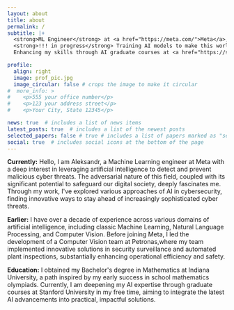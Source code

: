 ```yaml
---
layout: about
title: about
permalink: /
subtitle: |+
  <strong>ML Engineer</strong> at <a href="https://meta.com/">Meta</a>, Malware Platform. <br><br>
  <strong>!!! in progress</strong> Training AI models to make this world better.<br>
  Enhancing my skills through AI graduate courses at <a href="https://stanford.edu">Stanford University</a>. <br>

profile:
  align: right
  image: prof_pic.jpg
  image_circular: false # crops the image to make it circular
#  more_info: >
#    <p>555 your office number</p>
#    <p>123 your address street</p>
#    <p>Your City, State 12345</p>

news: true  # includes a list of news items
latest_posts: true  # includes a list of the newest posts
selected_papers: false # true # includes a list of papers marked as "selected={true}"
social: true  # includes social icons at the bottom of the page
---
```


**Currently:**  Hello, I am Aleksandr, a Machine Learning engineer at Meta with a deep interest in leveraging artificial intelligence to detect and prevent malicious cyber threats. The adversarial nature of this field, coupled with its significant potential to safeguard our digital society, deeply fascinates me. Through my work, I've explored various approaches of AI in cybersecurity, finding innovative ways to stay ahead of increasingly sophisticated cyber threats.

**Earlier:**  I have over a decade of experience across various domains of artificial intelligence, including classic Machine Learning, Natural Language Processing, and Computer Vision. 
Before joining Meta, I led the development of a Computer Vision team at Petronas,where my team implemented innovative solutions in security surveillance and automated plant inspections, substantially enhancing operational efficiency and safety. 

**Education:**
I obtained my Bachelor's degree in Mathematics at Indiana University, a path inspired by my early success in school mathematics olympiads. Currently, I am deepening my AI expertise through graduate courses at Stanford University in my free time, aiming to integrate the latest AI advancements into practical, impactful solutions.